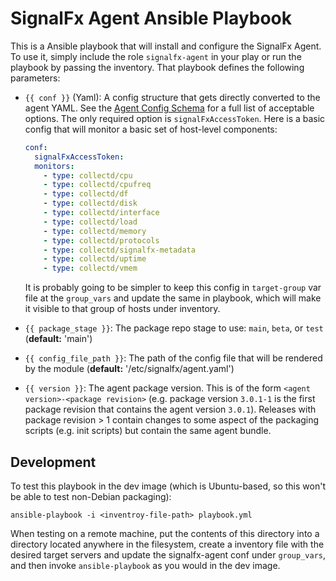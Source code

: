 # SignalFx Agent Ansible Playbook

This is a Ansible playbook that will install and configure the SignalFx Agent.  To
use it, simply include the role `signalfx-agent` in your play or run the playbook by passing the inventory.  That
playbook defines the following parameters:

 - `{{ conf }}` (Yaml): A config structure that gets directly converted to the agent
    YAML.  See the [Agent Config
    Schema](https://github.com/signalfx/signalfx-agent/blob/master/docs/config-schema.md)
    for a full list of acceptable options.  The only required option is
    `signalFxAccessToken`.  Here is a basic config that will monitor a basic set of
    host-level components:
    
    ```yaml
    conf:
      signalFxAccessToken:
      monitors:
        - type: collectd/cpu
        - type: collectd/cpufreq
        - type: collectd/df
        - type: collectd/disk
        - type: collectd/interface
        - type: collectd/load
        - type: collectd/memory
        - type: collectd/protocols
        - type: collectd/signalfx-metadata
        - type: collectd/uptime
        - type: collectd/vmem
    ```

	It is probably going to be simpler to keep this config in `target-group` var file at the 
	`group_vars` and update the same in playbook, which will make it visible to that group of hosts under inventory.

 - `{{ package_stage }}`: The package repo stage to use: `main`, `beta`, or `test`
   (**default:** 'main')

 - `{{ config_file_path }}`: The path of the config file that will be rendered by the
   module (**default:** '/etc/signalfx/agent.yaml')

 - `{{ version }}`: The agent package version.  This is of the form `<agent
	 version>-<package revision>` (e.g. package version `3.0.1-1` is the first
	 package revision that contains the agent version `3.0.1`).  Releases with
	 package revision > 1 contain changes to some aspect of the packaging
	 scripts (e.g. init scripts) but contain the same agent bundle.


## Development

To test this playbook in the dev image (which is Ubuntu-based, so this won't be
able to test non-Debian packaging):

`ansible-playbook -i <inventroy-file-path> playbook.yml`

When testing on a remote machine, put the contents of this directory into a
directory located anywhere in the filesystem, create
a inventory file with the desired target servers and update the signalfx-agent conf under `group_vars`, 
and then invoke `ansible-playbook` as you would in the dev image.
